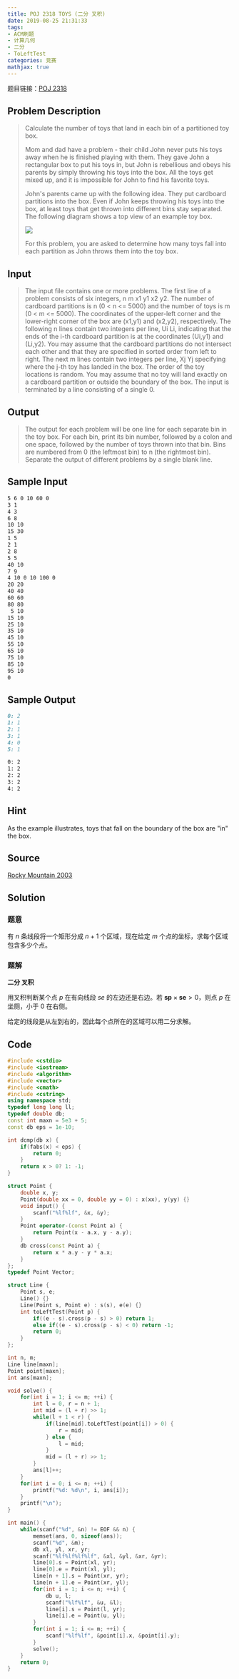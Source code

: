 ```yaml
---
title: POJ 2318 TOYS (二分 叉积)
date: 2019-08-25 21:31:33
tags:
- ACM刷题
- 计算几何
- 二分
- ToLeftTest
categories: 竞赛
mathjax: true
---
```


题目链接：[POJ 2318](http://poj.org/problem?id=2318)

## Problem Description
> Calculate the number of toys that land in each bin of a partitioned toy box. 
> 
> Mom and dad have a problem - their child John never puts his toys away when he is finished playing with them. They gave John a rectangular box to put his toys in, but John is rebellious and obeys his parents by simply throwing his toys into the box. All the toys get mixed up, and it is impossible for John to find his favorite toys. 
> 
> 
> John's parents came up with the following idea. They put cardboard partitions into the box. Even if John keeps throwing his toys into the box, at least toys that get thrown into different bins stay separated. The following diagram shows a top view of an example toy box. 
> 
> ![](https://raw.githubusercontent.com/WuTao18/images/master/gitnote/2019/08/25/1566739388887-1566739388889.png)
> 
> For this problem, you are asked to determine how many toys fall into each partition as John throws them into the toy box.
 
<!--more-->

## Input
> The input file contains one or more problems. The first line of a problem consists of six integers, n m x1 y1 x2 y2. The number of cardboard partitions is n (0 < n <= 5000) and the number of toys is m (0 < m <= 5000). The coordinates of the upper-left corner and the lower-right corner of the box are (x1,y1) and (x2,y2), respectively. The following n lines contain two integers per line, Ui Li, indicating that the ends of the i-th cardboard partition is at the coordinates (Ui,y1) and (Li,y2). You may assume that the cardboard partitions do not intersect each other and that they are specified in sorted order from left to right. The next m lines contain two integers per line, Xj Yj specifying where the j-th toy has landed in the box. The order of the toy locations is random. You may assume that no toy will land exactly on a cardboard partition or outside the boundary of the box. The input is terminated by a line consisting of a single 0.
 

## Output
> The output for each problem will be one line for each separate bin in the toy box. For each bin, print its bin number, followed by a colon and one space, followed by the number of toys thrown into that bin. Bins are numbered from 0 (the leftmost bin) to n (the rightmost bin). Separate the output of different problems by a single blank line.
 

## Sample Input

```markdown
5 6 0 10 60 0
3 1
4 3
6 8
10 10
15 30
1 5
2 1
2 8
5 5
40 10
7 9
4 10 0 10 100 0
20 20
40 40
60 60
80 80
 5 10
15 10
25 10
35 10
45 10
55 10
65 10
75 10
85 10
95 10
0
```

## Sample Output

```markdown
0: 2
1: 1
2: 1
3: 1
4: 0
5: 1

0: 2
1: 2
2: 2
3: 2
4: 2

```

## Hint

As the example illustrates, toys that fall on the boundary of the box are "in" the box.

## Source

[Rocky Mountain 2003](http://poj.org/searchproblem?field=source&key=Rocky+Mountain+2003)

## Solution

### 题意

有 $n$ 条线段将一个矩形分成 $n + 1$ 个区域，现在给定 $m$ 个点的坐标，求每个区域包含多少个点。

### 题解

**二分 叉积**

用叉积判断某个点 $p$ 在有向线段 $se$ 的左边还是右边。若 $\boldsymbol{sp}\times \boldsymbol{se} > 0$，则点 $p$ 在坐厕，小于 $0$ 在右侧。

给定的线段是从左到右的，因此每个点所在的区域可以用二分求解。

## Code

```cpp
#include <cstdio>
#include <iostream>
#include <algorithm>
#include <vector>
#include <cmath>
#include <cstring>
using namespace std;
typedef long long ll;
typedef double db;
const int maxn = 5e3 + 5;
const db eps = 1e-10;

int dcmp(db x) {
    if(fabs(x) < eps) {
        return 0;
    }
    return x > 0? 1: -1;
}

struct Point {
    double x, y;
    Point(double xx = 0, double yy = 0) : x(xx), y(yy) {}
    void input() {
        scanf("%lf%lf", &x, &y);
    }
    Point operator-(const Point a) {
        return Point(x - a.x, y - a.y);
    }
    db cross(const Point a) {
        return x * a.y - y * a.x;
    }
};
typedef Point Vector;

struct Line {
    Point s, e;
    Line() {}
    Line(Point s, Point e) : s(s), e(e) {}
    int toLeftTest(Point p) {
        if((e - s).cross(p - s) > 0) return 1;
        else if((e - s).cross(p - s) < 0) return -1;
        return 0;
    }
};

int n, m;
Line line[maxn];
Point point[maxn];
int ans[maxn];

void solve() {
    for(int i = 1; i <= m; ++i) {
        int l = 0, r = n + 1;
        int mid = (l + r) >> 1;
        while(l + 1 < r) {
            if(line[mid].toLeftTest(point[i]) > 0) {
                r = mid;
            } else {
                l = mid;
            }
            mid = (l + r) >> 1;
        }
        ans[l]++;
    }
    for(int i = 0; i <= n; ++i) {
        printf("%d: %d\n", i, ans[i]);
    }
    printf("\n");
}

int main() {
    while(scanf("%d", &n) != EOF && n) {
        memset(ans, 0, sizeof(ans));
        scanf("%d", &m);
        db xl, yl, xr, yr;
        scanf("%lf%lf%lf%lf", &xl, &yl, &xr, &yr);
        line[0].s = Point(xl, yr);
        line[0].e = Point(xl, yl);
        line[n + 1].s = Point(xr, yr);
        line[n + 1].e = Point(xr, yl);
        for(int i = 1; i <= n; ++i) {
            db u, l;
            scanf("%lf%lf", &u, &l);
            line[i].s = Point(l, yr);
            line[i].e = Point(u, yl);
        }
        for(int i = 1; i <= m; ++i) {
            scanf("%lf%lf", &point[i].x, &point[i].y);
        }
        solve();
    }
    return 0;
}
```
